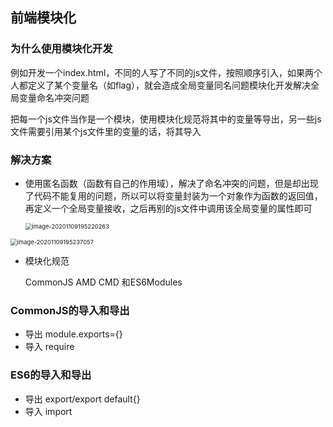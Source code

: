 ## 前端模块化

### 为什么使用模块化开发

例如开发一个index.html，不同的人写了不同的js文件，按照顺序引入，如果两个人都定义了某个变量名（如flag），就会造成全局变量同名问题模块化开发解决全局变量命名冲突问题

把每一个js文件当作是一个模块，使用模块化规范将其中的变量等导出，另一些js文件需要引用某个js文件里的变量的话，将其导入

### 解决方案

* 使用匿名函数（函数有自己的作用域），解决了命名冲突的问题，但是却出现了代码不能复用的问题，所以可以将变量封装为一个对象作为函数的返回值，再定义一个全局变量接收，之后再别的js文件中调用该全局变量的属性即可

  <img src="C:\Users\zhuwanning\AppData\Roaming\Typora\typora-user-images\image-20201109195220263.png" alt="image-20201109195220263" style="zoom:67%;" />

<img src="C:\Users\zhuwanning\AppData\Roaming\Typora\typora-user-images\image-20201109195237057.png" alt="image-20201109195237057" style="zoom:67%;" />

* 模块化规范

  CommonJS AMD CMD 和ES6Modules

### CommonJS的导入和导出

* 导出  module.exports={}
* 导入  require

### ES6的导入和导出

* 导出  export/export default{}
* 导入  import

### 





